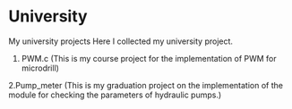 # University
My university projects
Here I collected my university project. 

1. PWM.c (This is my course project for the implementation of PWM for microdrill)

2.Pump_meter (This is my graduation project on the implementation of the module for checking the parameters of hydraulic pumps.)
